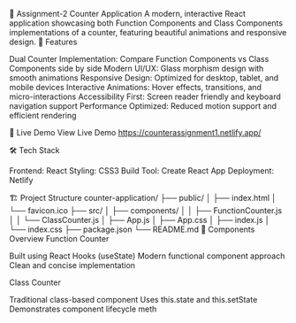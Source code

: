 🧮 Assignment-2 Counter Application
A modern, interactive React application showcasing both Function Components and Class Components implementations of a counter, featuring beautiful animations and responsive design.
🌟 Features

Dual Counter Implementation: Compare Function Components vs Class Components side by side
Modern UI/UX: Glass morphism design with smooth animations
Responsive Design: Optimized for desktop, tablet, and mobile devices
Interactive Animations: Hover effects, transitions, and micro-interactions
Accessibility First: Screen reader friendly and keyboard navigation support
Performance Optimized: Reduced motion support and efficient rendering

🚀 Live Demo
View Live Demo https://counterassignment1.netlify.app/

🛠️ Tech Stack

Frontend: React 
Styling: CSS3
Build Tool: Create React App
Deployment: Netlify

🏗️ Project Structure
counter-application/
├── public/
│   ├── index.html
│   └── favicon.ico
├── src/
│   ├── components/
│   │   ├── FunctionCounter.js
│   │   └── ClassCounter.js
│   ├── App.js
│   ├── App.css
│   ├── index.js
│   └── index.css
├── package.json
└── README.md
🎯 Components Overview
Function Counter

Built using React Hooks (useState)
Modern functional component approach
Clean and concise implementation

Class Counter

Traditional class-based component
Uses this.state and this.setState
Demonstrates component lifecycle meth
